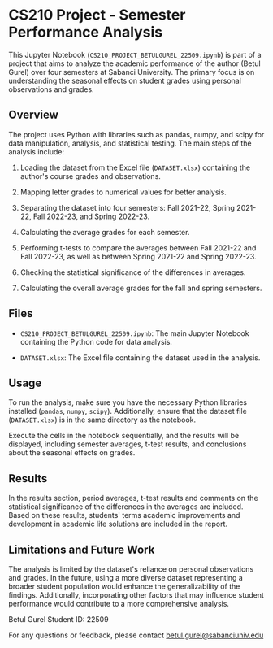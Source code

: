 # CS210 Project - Semester Performance Analysis

This Jupyter Notebook (`CS210_PROJECT_BETULGUREL_22509.ipynb`) is part of a project that aims to analyze the academic performance of the author (Betul Gurel) over four semesters at Sabanci University. The primary focus is on understanding the seasonal effects on student grades using personal observations and grades.

## Overview

The project uses Python with libraries such as pandas, numpy, and scipy for data manipulation, analysis, and statistical testing. The main steps of the analysis include:

1. Loading the dataset from the Excel file (`DATASET.xlsx`) containing the author's course grades and observations.

2. Mapping letter grades to numerical values for better analysis.

3. Separating the dataset into four semesters: Fall 2021-22, Spring 2021-22, Fall 2022-23, and Spring 2022-23.

4. Calculating the average grades for each semester.

5. Performing t-tests to compare the averages between Fall 2021-22 and Fall 2022-23, as well as between Spring 2021-22 and Spring 2022-23.

6. Checking the statistical significance of the differences in averages.

7. Calculating the overall average grades for the fall and spring semesters.

## Files

- `CS210_PROJECT_BETULGUREL_22509.ipynb`: The main Jupyter Notebook containing the Python code for data analysis.

- `DATASET.xlsx`: The Excel file containing the dataset used in the analysis.

## Usage

To run the analysis, make sure you have the necessary Python libraries installed (`pandas`, `numpy`, `scipy`). Additionally, ensure that the dataset file (`DATASET.xlsx`) is in the same directory as the notebook.

Execute the cells in the notebook sequentially, and the results will be displayed, including semester averages, t-test results, and conclusions about the seasonal effects on grades.

## Results
In the results section, period averages, t-test results and comments on the statistical significance of the differences in the averages are included. Based on these results, students' terms academic improvements and development in academic life solutions are included in the report.

## Limitations and Future Work
The analysis is limited by the dataset's reliance on personal observations and grades. In the future, using a more diverse dataset representing a broader student population would enhance the generalizability of the findings. Additionally, incorporating other factors that may influence student performance would contribute to a more comprehensive analysis.


Betul Gurel
Student ID: 22509

For any questions or feedback, please contact betul.gurel@sabanciuniv.edu
